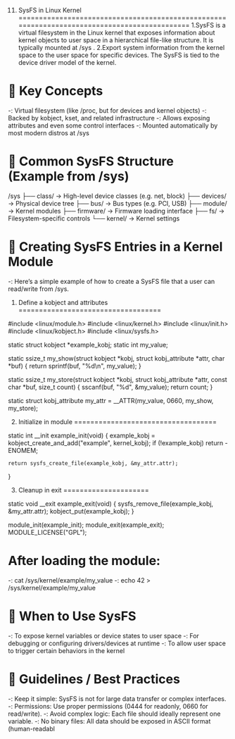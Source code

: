 11. SysFS in Linux Kernel
=============================================================================================
1.SysFS is a virtual filesystem in the Linux kernel that exposes information about kernel objects to user space in a hierarchical file-like structure.
   It is typically mounted at /sys .
2.Export system information from the kernel space to the user space for specific devices.
   The SysFS is tied to the device driver model of the kernel.

🔹 Key Concepts
============================================================================================
-: Virtual filesystem (like /proc, but for devices and kernel objects)
-: Backed by kobject, kset, and related infrastructure
-: Allows exposing attributes and even some control interfaces
-: Mounted automatically by most modern distros at /sys

🔹 Common SysFS Structure (Example from /sys)
============================================================================================

/sys
 ├── class/             -> High-level device classes (e.g. net, block)
 ├── devices/           -> Physical device tree
 ├── bus/               -> Bus types (e.g. PCI, USB)
 ├── module/            -> Kernel modules
 ├── firmware/          -> Firmware loading interface
 ├── fs/                -> Filesystem-specific controls
 └── kernel/            -> Kernel settings


🔹 Creating SysFS Entries in a Kernel Module
============================================================================================

-: Here’s a simple example of how to create a SysFS file that a user can read/write from /sys.

1. Define a kobject and attributes
===================================

#include <linux/module.h>
#include <linux/kernel.h>
#include <linux/init.h>
#include <linux/kobject.h>
#include <linux/sysfs.h>

static struct kobject *example_kobj;
static int my_value;

static ssize_t my_show(struct kobject *kobj, struct kobj_attribute *attr, char *buf) {
    return sprintf(buf, "%d\n", my_value);
}

static ssize_t my_store(struct kobject *kobj, struct kobj_attribute *attr,
                        const char *buf, size_t count) {
    sscanf(buf, "%d", &my_value);
    return count;
}

static struct kobj_attribute my_attr = __ATTR(my_value, 0660, my_show, my_store);

2. Initialize in module
===================================

static int __init example_init(void) {
    example_kobj = kobject_create_and_add("example", kernel_kobj);
    if (!example_kobj)
        return -ENOMEM;

    return sysfs_create_file(example_kobj, &my_attr.attr);
}

3. Cleanup in exit
=====================

static void __exit example_exit(void) {
    sysfs_remove_file(example_kobj, &my_attr.attr);
    kobject_put(example_kobj);
}

module_init(example_init);
module_exit(example_exit);
MODULE_LICENSE("GPL");


After loading the module:
==================================

-:  cat /sys/kernel/example/my_value
-:  echo 42 > /sys/kernel/example/my_value

🔹 When to Use SysFS
=====================================
-:  To expose kernel variables or device states to user space
-:  For debugging or configuring drivers/devices at runtime
-:  To allow user space to trigger certain behaviors in the kernel


🔹 Guidelines / Best Practices
==========================================
-: Keep it simple: SysFS is not for large data transfer or complex interfaces.
-: Permissions: Use proper permissions (0444 for readonly, 0660 for read/write).
-: Avoid complex logic: Each file should ideally represent one variable.
-: No binary files: All data should be exposed in ASCII format (human-readabl

